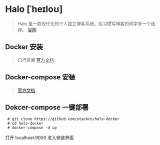 # Halo [ˈheɪloʊ]
> Halo 是一款现代化的个人独立博客系统，给习惯写博客的同学多一个选择。
> [官网](https://halo.run)

## Docker 安装
> 自行查阅 [官方文档](https://docs.docker.com/engine/install/)

## Docker-compose 安装
> [官方文档](https://docs.docker.com/compose/install/)

## Dokcer-compose 一键部署

```
 # git clone https://github.com/stackcn/halo-docker
 # cd halo-docker
 # docker-compose -d up 
```

打开 localhost:9000 进入安装界面

